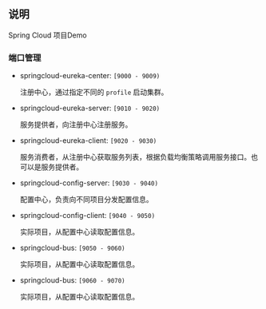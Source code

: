 ## 说明  

Spring Cloud 项目Demo

### 端口管理  

* springcloud-eureka-center: `[9000 - 9009)`

	注册中心，通过指定不同的 `profile` 启动集群。

* springcloud-eureka-server: `[9010 - 9020)`
	
	服务提供者，向注册中心注册服务。
* springcloud-eureka-client: `[9020 - 9030)`

	服务消费者，从注册中心获取服务列表，根据负载均衡策略调用服务接口。也可以是服务提供者。
* springcloud-config-server: `[9030 - 9040)`

	配置中心，负责向不同项目分发配置信息。

* springcloud-config-client: `[9040 - 9050)`

	实际项目，从配置中心读取配置信息。

* springcloud-bus: `[9050 - 9060)`

	实际项目，从配置中心读取配置信息。

* springcloud-bus: `[9060 - 9070)`

	实际项目，从配置中心读取配置信息。